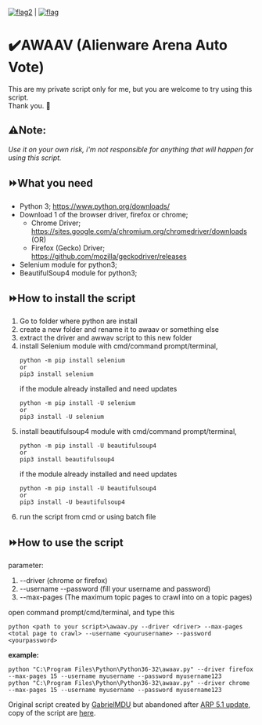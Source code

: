 [![flag2](https://s05.flagcounter.com/mini/QkT3ad/bg_FFFFFF/txt_000000/border_CCCCCC/flags_0)](http://bit.ly/QkT3ad) | [![flag](https://s04.flagcounter.com/mini/XVpR/bg_FFFFFF/txt_000000/border_CCCCCC/flags_0/)](https://info.flagcounter.com/XVpR)
# ✔️AWAAV (Alienware Arena Auto Vote) 
This are my private script only for me, but you are welcome to try using this script.                 
Thank you. 💖


## ⚠️Note:                         
*Use it on your own risk, i'm not responsible for anything that will happen for using this script.*            


## ⏩What you need                        
- Python 3; https://www.python.org/downloads/           
- Download 1 of the browser driver, firefox or chrome;                  
  - Chrome Driver; https://sites.google.com/a/chromium.org/chromedriver/downloads (OR)                
  - Firefox (Gecko) Driver; https://github.com/mozilla/geckodriver/releases                
- Selenium module for python3;             
- BeautifulSoup4 module for python3;         


## ⏩How to install the script                          
1. Go to folder where python are install
2. create a new folder and rename it to awaav or something else
3. extract the driver and awwav script to this new folder
4. install Selenium module with cmd/command prompt/terminal, 
   ```
   python -m pip install selenium
   or
   pip3 install selenium
   ```
   if the module already installed and need updates
   ```
   python -m pip install -U selenium
   or
   pip3 install -U selenium
   ```
5. install beautifulsoup4 module with cmd/command prompt/terminal,
   ```
   python -m pip install -U beautifulsoup4
   or
   pip3 install beautifulsoup4
   ```
   if the module already installed and need updates
   ```
   python -m pip install -U beautifulsoup4
   or
   pip3 install -U beautifulsoup4
   ```
6. run the script from cmd or using batch file


## ⏩How to use the script                          
parameter:
1. --driver (chrome or firefox)                   
2. --username --password (fill your username and password)                    
3. --max-pages (The maximum topic pages to crawl into on a topic pages)                    

open command prompt/cmd/terminal, and type this                           
```                 
python <path to your script>\awaav.py --driver <driver> --max-pages <total page to crawl> --username <yourusername> --password <yourpassword>          
```                 
**example:**
```
python "C:\Program Files\Python\Python36-32\awaav.py" --driver firefox --max-pages 15 --username myusername --password myusername123     
python "C:\Program Files\Python\Python36-32\awaav.py" --driver chrome --max-pages 15 --username myusername --password myusername123       
```




Original script created by [GabrielMDU](https://github.com/gabrielmdu/) but abandoned after [ARP 5.1 update](https://eu.alienwarearena.com/ucf/show/1813336/boards/gaming-news/News/arp-5-1), copy of the script are [here](/old).
